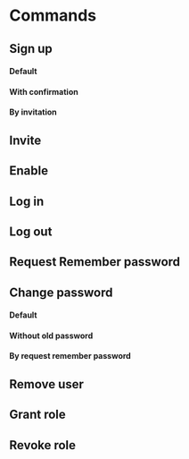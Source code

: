 # Commands

## Sign up
#### Default
#### With confirmation
#### By invitation

## Invite

## Enable

## Log in

## Log out

## Request Remember password

## Change password
#### Default
#### Without old password
#### By request remember password

## Remove user

## Grant role

## Revoke role
